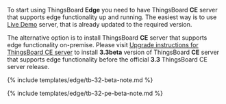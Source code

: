 To start using ThingsBoard **Edge** you need to have ThingsBoard **CE** server that supports edge functionality up and running. The easiest way is to use [Live Demo](https://demo.thingsboard.io/signup) server, that is already updated to the required version.

The alternative option is to install ThingsBoard **CE** server that supports edge functionality on-premise.
Please visit [Upgrade instructions for ThingsBoard CE server](/docs/edge/upgrade-ce-server/) to install **3.3beta** version of ThingsBoard **CE** server that supports edge functionality before the official **3.3** ThingsBoard CE server release.

{% include templates/edge/tb-32-beta-note.md %}

{% include templates/edge/tb-32-pe-beta-note.md %}
